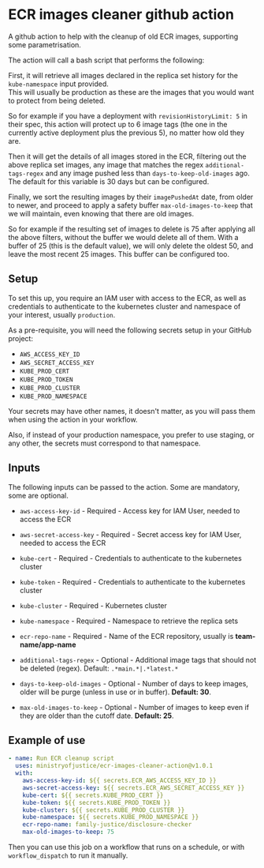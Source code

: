# ECR images cleaner github action

A github action to help with the cleanup of old ECR images, supporting some parametrisation.

The action will call a bash script that performs the following:

First, it will retrieve all images declared in the replica set history for the `kube-namespace` input provided.   
This will usually be production as these are the images that you would want to protect from being deleted.

So for example if you have a deployment with `revisionHistoryLimit: 5` in their spec, this action will protect up to 
6 image tags (the one in the currently active deployment plus the previous 5), no matter how old they are.

Then it will get the details of all images stored in the ECR, filtering out the above replica set images, any image 
that matches the regex `additional-tags-regex` and any image pushed less than `days-to-keep-old-images` ago.  
The default for this variable is 30 days but can be configured.

Finally, we sort the resulting images by their `imagePushedAt` date, from older to newer, and proceed to apply a 
safety buffer `max-old-images-to-keep` that we will maintain, even knowing that there are old images.  

So for example if the resulting set of images to delete is 75 after applying all the above filters, without the buffer 
we would delete all of them. With a buffer of 25 (this is the default value), we will only delete the oldest 50, 
and leave the most recent 25 images. This buffer can be configured too.

## Setup

To set this up, you require an IAM user with access to the ECR, as well as credentials to authenticate to the 
kubernetes cluster and namespace of your interest, usually `production`.

As a pre-requisite, you will need the following secrets setup in your GitHub project:

- `AWS_ACCESS_KEY_ID`
- `AWS_SECRET_ACCESS_KEY`
- `KUBE_PROD_CERT`
- `KUBE_PROD_TOKEN`
- `KUBE_PROD_CLUSTER`
- `KUBE_PROD_NAMESPACE`

Your secrets may have other names, it doesn't matter, as you will pass them when using the action in your workflow.

Also, if instead of your production namespace, you prefer to use staging, or any other, the secrets must correspond to that 
namespace.

## Inputs

The following inputs can be passed to the action. Some are mandatory, some are optional.

- `aws-access-key-id` - Required - Access key for IAM User, needed to access the ECR

- `aws-secret-access-key` - Required - Secret access key for IAM User, needed to access the ECR

- `kube-cert` - Required - Credentials to authenticate to the kubernetes cluster

- `kube-token` - Required - Credentials to authenticate to the kubernetes cluster

- `kube-cluster` - Required - Kubernetes cluster

- `kube-namespace` - Required - Namespace to retrieve the replica sets

- `ecr-repo-name` - Required - Name of the ECR repository, usually is **team-name/app-name**

- `additional-tags-regex` - Optional - Additional image tags that should not be deleted (regex). Default: `.*main.*|.*latest.*`

- `days-to-keep-old-images` - Optional - Number of days to keep images, older will be purge (unless in use or in buffer). **Default: 30**.

- `max-old-images-to-keep` - Optional - Number of images to keep even if they are older than the cutoff date. **Default: 25**.

## Example of use

```yaml
- name: Run ECR cleanup script
  uses: ministryofjustice/ecr-images-cleaner-action@v1.0.1
  with:
    aws-access-key-id: ${{ secrets.ECR_AWS_ACCESS_KEY_ID }}
    aws-secret-access-key: ${{ secrets.ECR_AWS_SECRET_ACCESS_KEY }}
    kube-cert: ${{ secrets.KUBE_PROD_CERT }}
    kube-token: ${{ secrets.KUBE_PROD_TOKEN }}
    kube-cluster: ${{ secrets.KUBE_PROD_CLUSTER }}
    kube-namespace: ${{ secrets.KUBE_PROD_NAMESPACE }}
    ecr-repo-name: family-justice/disclosure-checker
    max-old-images-to-keep: 75
```

Then you can use this job on a workflow that runs on a schedule, or with `workflow_dispatch` to run it manually.
